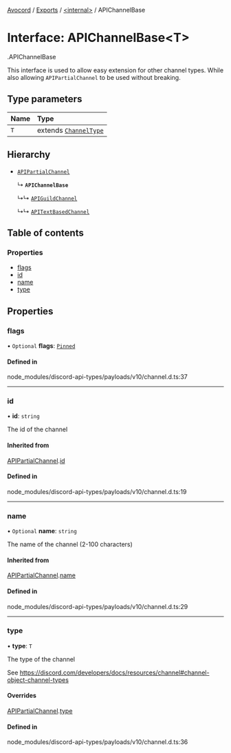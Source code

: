 [Avocord](../README.md) / [Exports](../modules.md) / [<internal\>](../modules/internal_.md) / APIChannelBase

# Interface: APIChannelBase<T\>

[<internal>](../modules/internal_.md).APIChannelBase

This interface is used to allow easy extension for other channel types. While
also allowing `APIPartialChannel` to be used without breaking.

## Type parameters

| Name | Type |
| :------ | :------ |
| `T` | extends [`ChannelType`](../enums/internal_.ChannelType.md) |

## Hierarchy

- [`APIPartialChannel`](internal_.APIPartialChannel.md)

  ↳ **`APIChannelBase`**

  ↳↳ [`APIGuildChannel`](internal_.APIGuildChannel.md)

  ↳↳ [`APITextBasedChannel`](internal_.APITextBasedChannel.md)

## Table of contents

### Properties

- [flags](internal_.APIChannelBase.md#flags)
- [id](internal_.APIChannelBase.md#id)
- [name](internal_.APIChannelBase.md#name)
- [type](internal_.APIChannelBase.md#type)

## Properties

### flags

• `Optional` **flags**: [`Pinned`](../modules/internal_.md#pinned)

#### Defined in

node_modules/discord-api-types/payloads/v10/channel.d.ts:37

___

### id

• **id**: `string`

The id of the channel

#### Inherited from

[APIPartialChannel](internal_.APIPartialChannel.md).[id](internal_.APIPartialChannel.md#id)

#### Defined in

node_modules/discord-api-types/payloads/v10/channel.d.ts:19

___

### name

• `Optional` **name**: `string`

The name of the channel (2-100 characters)

#### Inherited from

[APIPartialChannel](internal_.APIPartialChannel.md).[name](internal_.APIPartialChannel.md#name)

#### Defined in

node_modules/discord-api-types/payloads/v10/channel.d.ts:29

___

### type

• **type**: `T`

The type of the channel

See https://discord.com/developers/docs/resources/channel#channel-object-channel-types

#### Overrides

[APIPartialChannel](internal_.APIPartialChannel.md).[type](internal_.APIPartialChannel.md#type)

#### Defined in

node_modules/discord-api-types/payloads/v10/channel.d.ts:36
